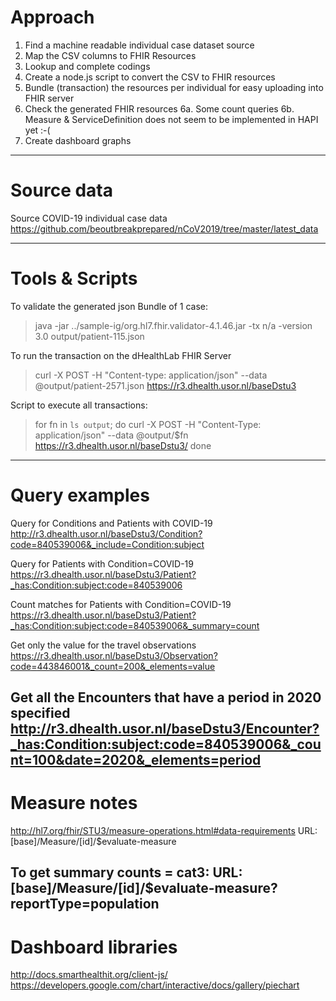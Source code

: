 # Approach

1. Find a machine readable individual case dataset source
2. Map the CSV columns to FHIR Resources
3. Lookup and complete codings
4. Create a node.js script to convert the CSV to FHIR resources
5. Bundle (transaction) the resources per individual for easy uploading into FHIR server
5. Check the generated FHIR resources
6a. Some count queries
6b. Measure & ServiceDefinition does not seem to be implemented in HAPI yet :-(
7. Create dashboard graphs

-------------
# Source data

Source COVID-19 individual case data
<https://github.com/beoutbreakprepared/nCoV2019/tree/master/latest_data>

-------------
# Tools & Scripts

To validate the generated json Bundle of 1 case: 
> java -jar ../sample-ig/org.hl7.fhir.validator-4.1.46.jar -tx n/a -version 3.0 output/patient-115.json 

To run the transaction on the dHealthLab FHIR Server
> curl -X POST -H "Content-type: application/json" --data @output/patient-2571.json https://r3.dhealth.usor.nl/baseDstu3

Script to execute all transactions:
> for fn in `ls output`; do
>    curl -X POST -H "Content-Type: application/json" --data @output/$fn https://r3.dhealth.usor.nl/baseDstu3/
> done
--------------------------
# Query examples

Query for Conditions and Patients with COVID-19
http://r3.dhealth.usor.nl/baseDstu3/Condition?code=840539006&_include=Condition:subject

Query for Patients with Condition=COVID-19
https://r3.dhealth.usor.nl/baseDstu3/Patient?_has:Condition:subject:code=840539006

Count matches for Patients with Condition=COVID-19
https://r3.dhealth.usor.nl/baseDstu3/Patient?_has:Condition:subject:code=840539006&_summary=count

Get only the value for the travel observations
https://r3.dhealth.usor.nl/baseDstu3/Observation?code=443846001&_count=200&_elements=value

Get all the Encounters that have a period in 2020 specified
http://r3.dhealth.usor.nl/baseDstu3/Encounter?_has:Condition:subject:code=840539006&_count=100&date=2020&_elements=period
---------------
# Measure notes

http://hl7.org/fhir/STU3/measure-operations.html#data-requirements
    URL: [base]/Measure/[id]/$evaluate-measure

To get summary counts = cat3:
    URL: [base]/Measure/[id]/$evaluate-measure?reportType=population
---------------
# Dashboard libraries

http://docs.smarthealthit.org/client-js/
https://developers.google.com/chart/interactive/docs/gallery/piechart
